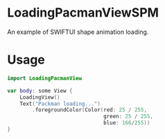 # LoadingPacmanViewSPM

An example of SWIFTUI shape animation loading.

# Usage
```swift
import LoadingPacmanView

var body: some View {
    LoadingView()
    Text("Packman loading...")
        .foregroundColor(Color(red: 25 / 255,
                               green: 25 / 255,
                               blue: 166/255))
}
```
